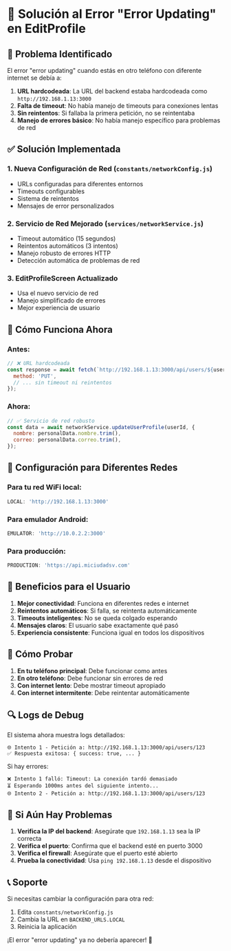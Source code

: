 # 🔧 Solución al Error "Error Updating" en EditProfile

## 🚨 Problema Identificado

El error "error updating" cuando estás en otro teléfono con diferente internet se debía a:

1. **URL hardcodeada**: La URL del backend estaba hardcodeada como `http://192.168.1.13:3000`
2. **Falta de timeout**: No había manejo de timeouts para conexiones lentas
3. **Sin reintentos**: Si fallaba la primera petición, no se reintentaba
4. **Manejo de errores básico**: No había manejo específico para problemas de red

## ✅ Solución Implementada

### 1. Nueva Configuración de Red (`constants/networkConfig.js`)
- URLs configuradas para diferentes entornos
- Timeouts configurables
- Sistema de reintentos
- Mensajes de error personalizados

### 2. Servicio de Red Mejorado (`services/networkService.js`)
- Timeout automático (15 segundos)
- Reintentos automáticos (3 intentos)
- Manejo robusto de errores HTTP
- Detección automática de problemas de red

### 3. EditProfileScreen Actualizado
- Usa el nuevo servicio de red
- Manejo simplificado de errores
- Mejor experiencia de usuario

## 🚀 Cómo Funciona Ahora

### Antes:
```javascript
// ❌ URL hardcodeada
const response = await fetch(`http://192.168.1.13:3000/api/users/${userId}`, {
  method: 'PUT',
  // ... sin timeout ni reintentos
});
```

### Ahora:
```javascript
// ✅ Servicio de red robusto
const data = await networkService.updateUserProfile(userId, {
  nombre: personalData.nombre.trim(),
  correo: personalData.correo.trim(),
});
```

## 🔧 Configuración para Diferentes Redes

### Para tu red WiFi local:
```javascript
LOCAL: 'http://192.168.1.13:3000'
```

### Para emulador Android:
```javascript
EMULATOR: 'http://10.0.2.2:3000'
```

### Para producción:
```javascript
PRODUCTION: 'https://api.miciudadsv.com'
```

## 📱 Beneficios para el Usuario

1. **Mejor conectividad**: Funciona en diferentes redes e internet
2. **Reintentos automáticos**: Si falla, se reintenta automáticamente
3. **Timeouts inteligentes**: No se queda colgado esperando
4. **Mensajes claros**: El usuario sabe exactamente qué pasó
5. **Experiencia consistente**: Funciona igual en todos los dispositivos

## 🧪 Cómo Probar

1. **En tu teléfono principal**: Debe funcionar como antes
2. **En otro teléfono**: Debe funcionar sin errores de red
3. **Con internet lento**: Debe mostrar timeout apropiado
4. **Con internet intermitente**: Debe reintentar automáticamente

## 🔍 Logs de Debug

El sistema ahora muestra logs detallados:
```
🌐 Intento 1 - Petición a: http://192.168.1.13:3000/api/users/123
✅ Respuesta exitosa: { success: true, ... }
```

Si hay errores:
```
❌ Intento 1 falló: Timeout: La conexión tardó demasiado
⏳ Esperando 1000ms antes del siguiente intento...
🌐 Intento 2 - Petición a: http://192.168.1.13:3000/api/users/123
```

## 🚨 Si Aún Hay Problemas

1. **Verifica la IP del backend**: Asegúrate que `192.168.1.13` sea la IP correcta
2. **Verifica el puerto**: Confirma que el backend esté en puerto 3000
3. **Verifica el firewall**: Asegúrate que el puerto esté abierto
4. **Prueba la conectividad**: Usa `ping 192.168.1.13` desde el dispositivo

## 📞 Soporte

Si necesitas cambiar la configuración para otra red:
1. Edita `constants/networkConfig.js`
2. Cambia la URL en `BACKEND_URLS.LOCAL`
3. Reinicia la aplicación

¡El error "error updating" ya no debería aparecer! 🎉

